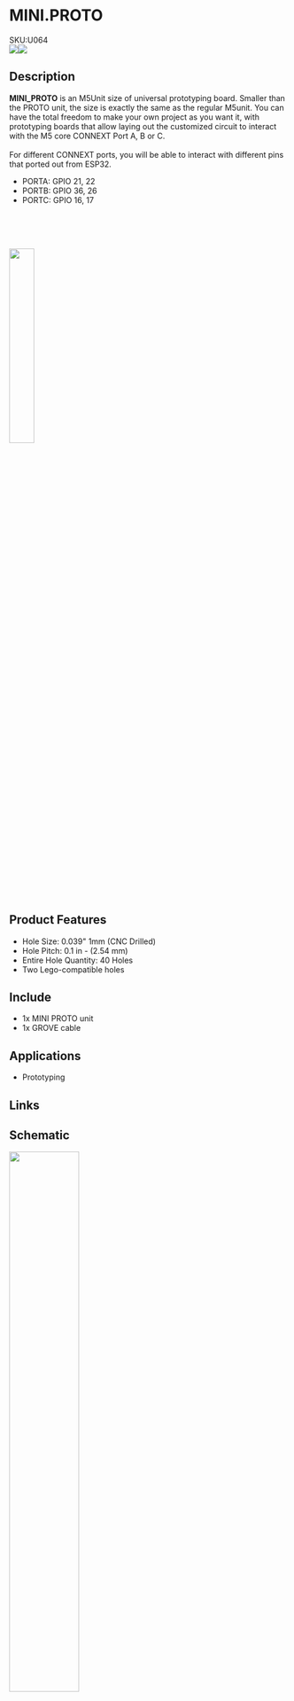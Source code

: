 # MINI.PROTO

<div class="badge badge-pill badge-primary product_sku_tag">SKU:U064</div>

<div class="product_pic"><img src="assets/img/product_pics/unit/mini_proto/unit_mini_proto_01.jpg"><img src="assets/img/product_pics/unit/mini_proto/unit_mini_proto_02.jpg"></div>

## Description

**MINI_PROTO** is an M5Unit size of universal prototyping board. Smaller than the PROTO unit, the size is exactly the same as the regular M5unit. You can have the total freedom to make your own project as you want it, with prototyping boards that allow laying out the customized circuit to interact with the M5 core CONNEXT Port A, B or C.
<br><br>
For different CONNEXT ports, you will be able to interact with different pins that ported out from ESP32.
<br>
-  PORTA: GPIO 21, 22
-  PORTB: GPIO 36, 26
-  PORTC: GPIO 16, 17  

<br><br><br>

<img src="assets/img/product_pics/unit/mini_proto/unit_mini_proto_03.jpg" width="30%">

## Product Features

- Hole Size: 0.039" 1mm (CNC Drilled)
- Hole Pitch: 0.1 in - (2.54 mm)
- Entire Hole Quantity: 40 Holes
- Two Lego-compatible holes

## Include

- 1x MINI PROTO unit
- 1x GROVE cable

## Applications

- Prototyping  

## Links

## Schematic

<img src="assets/img/product_pics/unit/mini_proto/unit_mini_proto_04.jpg" width="50%" height="50%">


### Pin Map

<table>
 <tr><td>M5 PORTA</td><td>GPIO22</td><td>GPIO21</td><td>5V</td><td>GND</td></tr>
 <tr><td>M5 PORTB</td><td>GPIO36</td><td>GPIO26</td><td>5V</td><td>GND</td></tr>
 <tr><td>M5 PORTC</td><td>GPIO16</td><td>GPIO17</td><td>5V</td><td>GND</td></tr>
 <tr><td>MINI.PROTO</td><td>P1-1</td><td>P1-2</td><td>5V</td><td>GND</td></tr>
</table>

<script>

   var purchase_link = 'https://m5stack.com/collections/m5-unit/products/new-mini-proto-unit';


   anchor_search(purchase_link);
   scrollFunc();

</script>


